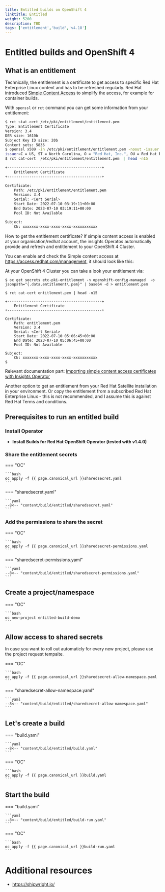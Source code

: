 ```yaml
---
title: Entitled builds on OpenShift 4
linktitle: Entitled
weight: 5200
description: TBD
tags: ['entitlement','build','v4.18']
---
```

# Entitled builds and OpenShift 4

## What is an entitlement

Technically, the entitlement is a certificate to get access to specific Red Hat Enterprise Linux content and has to be refreshed regularly. Red Hat introduced [Simple Content Access](https://access.redhat.com/documentation/en-us/subscription_central/2021/html/getting_started_with_simple_content_access/index) to simplify the access, for example for container builds.

With `openssl` or `rct` command you can get some information from your entitlement:

```bash
$ rct stat-cert /etc/pki/entitlement/entitlement.pem
Type: Entitlement Certificate
Version: 3.4
DER size: 1610b
Subject Key ID size: 20b
Content sets: 5835
$ openssl x509 -in /etc/pki/entitlement/entitlement.pem -noout -issuer
issuer=C = US, ST = North Carolina, O = "Red Hat, Inc.", OU = Red Hat Network, CN = Red Hat Candlepin Authority, emailAddress = ca-support@redhat.com
$ rct cat-cert  /etc/pki/entitlement/entitlement.pem  | head -n15

+-------------------------------------------+
    Entitlement Certificate
+-------------------------------------------+

Certificate:
    Path: /etc/pki/entitlement/entitlement.pem
    Version: 3.4
    Serial: <Cert Serial>
    Start Date: 2022-07-10 03:19:11+00:00
    End Date: 2023-07-10 03:19:11+00:00
    Pool ID: Not Available

Subject:
    CN: xxxxxxx-xxxx-xxxx-xxxx-xxxxxxxxxxx
```

How to get the entitlement certificate? If simple content access is enabled at your organisation/redhat account, the insights Operatos automatically provide and refresh and entitlement to your OpenShift 4 Cluster.

You can enable and check the Simple content access at <https://access.redhat.com/management>, it should look like this:

At your OpenShift 4 Cluster you can take a look your entitlement via:

```shell
$ oc get secrets etc-pki-entitlement -n openshift-config-managed  -o jsonpath="{.data.entitlement\.pem}" | base64 -d > entitlement.pem

$ rct cat-cert entitlement.pem | head -n15

+-------------------------------------------+
    Entitlement Certificate
+-------------------------------------------+

Certificate:
    Path: entitlement.pem
    Version: 3.4
    Serial: <Cert Serial>
    Start Date: 2022-07-10 05:06:45+00:00
    End Date: 2023-07-10 05:06:45+00:00
    Pool ID: Not Available

Subject:
    CN: xxxxxxx-xxxx-xxxx-xxxx-xxxxxxxxxxx
$
```

Relevant documentation part: [Importing simple content access certificates with Insights Operator](https://docs.openshift.com/container-platform/4.11/support/remote_health_monitoring/insights-operator-simple-access.html)

Another option to get an entitlement from your Red Hat Satellite installation in your environment.
Or copy the entitlement from a subscribed Red Hat Enterprise Linux - this is not recommended, and I assume this is against Red Hat Terms and conditions.

## Prerequisites to run an entitled build

### Install Operator

* **Install Builds for Red Hat OpenShift Operator (tested with v1.4.0)**

### Share the entitlement secrets

=== "OC"

    ```bash
    oc apply -f {{ page.canonical_url }}sharedsecret.yaml
    ```

=== "sharedsecret.yaml"

    ```yaml
    --8<-- "content/build/entitled/sharedsecret.yaml"
    ```

### Add the permissions to share the secret

=== "OC"

    ```bash
    oc apply -f {{ page.canonical_url }}sharedsecret-permissions.yaml
    ```

=== "sharedsecret-permissions.yaml"

    ```yaml
    --8<-- "content/build/entitled/sharedsecret-permissions.yaml"
    ```

## Create a project/namespace

=== "OC"

    ```bash
    oc new-project entitled-build-demo
    ```

## Allow access to shared secrets

In case you want to roll out automaticly for every new project, please use the project request tempalte.

=== "OC"

    ```bash
    oc apply -f {{ page.canonical_url }}sharedsecret-allow-namespace.yaml
    ```

=== "sharedsecret-allow-namespace.yaml"

    ```yaml
    --8<-- "content/build/entitled/sharedsecret-allow-namespace.yaml"
    ```

## Let's create a build

=== "build.yaml"

    ```yaml
    --8<-- "content/build/entitled/build.yaml"
    ```

=== "OC"

    ```bash
    oc apply -f {{ page.canonical_url }}build.yaml
    ```

## Start the build

=== "build.yaml"

    ```yaml
    --8<-- "content/build/entitled/build-run.yaml"
    ```

=== "OC"

    ```bash
    oc apply -f {{ page.canonical_url }}build-run.yaml
    ```

# Additional resources

* <https://shipwright.io/>
